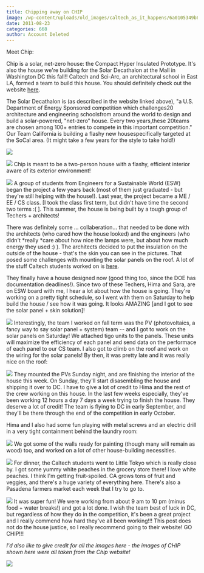 ```yaml
---
title: Chipping away on CHIP
image: /wp-content/uploads/old_images/caltech_as_it_happens/6a0105349b8251970b015390d02413970b.jpg
date: 2011-08-23
categories: 668
author: Account Deleted
---
```



Meet Chip:

Chip is a solar, net-zero house: the Compact Hyper Insulated Prototype. It's also the house we're building for the Solar Decathalon at the Mall in Washington DC this fall!! Caltech and Sci-Arc, an architectural school in East LA, formed a team to build this house. You should definitely check out the website [here](https://www.chip2011.com/).

The Solar Decathalon is (as described in the website linked above), "a U.S. Department of Energy Sponsored competition which challenges20 architecture and engineering schoolsfrom around the world to design and build a solar-powered, "net-zero" house. Every two years,these 20teams are chosen among 100+ entries to compete in this important competition." Our Team California is building a flashy new housespecifically targeted at the SoCal area. (It might take a few years for the style to take hold!)

![](/old_images/caltech_as_it_happens/6a0105349b8251970b015434a3ab02970c.jpg)


![](/old_images/caltech_as_it_happens/6a0105349b8251970b014e8ac3894a970d.jpg)
Chip is meant to be a two-person house with a flashy, efficient interior aware of its exterior environment!

![](/old_images/caltech_as_it_happens/6a0105349b8251970b015390d02d4b970b.jpg)
A group of students from Engineers for a Sustainable World (ESW) began the project a few years back (most of them just graduated - but they're still helping with the house!). Last year, the project became a ME / EE / CS class. [I took the class first term, but didn't have time the second two terms :( ]. This summer, the house is being built by a tough group of Techers + architects!

There was definitely some ... collaberation... that needed to be done with the architects (who cared how the house looked) and the engineers (who didn't *really *care about how nice the lamps were, but about how much energy they used :) ). The architects decided to put the insulation on the outside of the house - that's the skin you can see in the pictures. That posed some challenges with mounting the solar panels on the roof. A lot of the stuff Caltech students worked on is [here](https://www.chip2011.com/design_tech.html).

They finally have a house designed now (good thing too, since the DOE has documentation deadlines!). Since two of these Techers, Hima and Sara, are on ESW board with me, I hear a lot about how the house is going. They're working on a pretty tight schedule, so I went with them on Saturday to help build the house / see how it was going. It looks AMAZING [and I got to see the solar panel + skin solution]!

![](/old_images/caltech_as_it_happens/6a0105349b8251970b015390d033fb970b.jpg)
Interestingly, the team I worked on fall term was the PV (photovoltaics, a fancy way to say solar panel + system) team -- and I got to work on the solar panels on Saturday! We attached tigo units to the panels. These units will maximize the efficiency of each panel and send data on the performace of each panel to our CS team. I also got to climb on the roof and work on the wiring for the solar panels! By then, it was pretty late and it was really nice on the roof:

![](/old_images/caltech_as_it_happens/6a0105349b8251970b015390d03b42970b.jpg)
They mounted the PVs Sunday night, and are finishing the interior of the house this week. On Sunday, they'll start disasembling the house and shipping it over to DC. I have to give a lot of credit to Hima and the rest of the crew working on this house. In the last few weeks especially, they've been working 12 hours a day 7 days a week trying to finish the house. They deserve a lot of credit! The team is flying to DC in early September, and they'll be there through the end of the competition in early October.

Hima and I also had some fun playing with metal screws and an electric drill in a very tight containment behind the laundry room:

![](/old_images/caltech_as_it_happens/6a0105349b8251970b015390d03f35970b.jpg)
We got some of the walls ready for painting (though many will remain as wood) too, and worked on a lot of other house-building necessities.


![](/old_images/caltech_as_it_happens/6a0105349b8251970b015434a3be20970c.jpg)
For dinner, the Caltech students went to Little Tokyo which is really close by. I got some yummy white peaches in the grocery store there! I love white peaches. I think I'm getting fruit-spoiled. CA grows tons of fruit and veggies, and there's a huge variety of everything here. There's also a Pasadena farmers market each week that I try to go to.


![](/old_images/caltech_as_it_happens/6a0105349b8251970b014e8ac39d1d970d.jpg)
It was super fun! We were working from about 9 am to 10 pm (minus food + water breaks!) and got a lot done. I wish the team best of luck in DC, but regardless of how they do in the competition, it's been a great project and I really commend how hard they've all been working!!! This post does not do the house justice, so I really recommend going to their website! GO CHIP!!!

*I'd also like to give credit for all the images here - the images of CHIP shown here were all taken from the Chip website!*

![](/old_images/caltech_as_it_happens/6a0105349b8251970b015390d06157970b.jpg)
